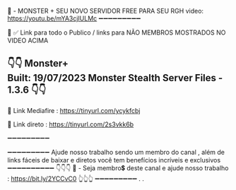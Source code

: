 📌 - MONSTER + SEU NOVO SERVIDOR FREE PARA SEU RGH
video: https://youtu.be/mYA3cjIULMc
➖➖➖➖➖➖➖➖➖

🔔
✅ Link para todo o Publico / links para NÃO MEMBROS 
MOSTRADOS NO VIDEO ACIMA 

👇👇
 Monster+  
Built: 19/07/2023
Monster Stealth Server Files - 1.3.6 
👇👇
------------------------------
🔗 Link Mediafire : https://tinyurl.com/ycykfcbj

🔗 Link direto : https://tinyurl.com/2s3vkk6b

➖➖➖➖➖➖➖➖➖


➖➖➖➖➖➖➖➖➖
Ajude nosso trabalho sendo um membro do canal , além de links fáceis de baixar e diretos 
você tem benefícios incríveis e exclusivos 
➖➖➖➖➖➖➖➖➖➖
👇👇👇
📌 - Seja membro💲 deste canal e ajude nosso trabalho :
https://bit.ly/2YCCvC0
👆👆👆
➖➖➖➖➖➖➖➖➖
.
.
